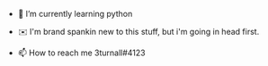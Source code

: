 
- 🌱 I’m currently learning python

- ✉️ I'm brand spankin new to this stuff, but i'm going in head first.

- 📫 How to reach me 3turnall#4123

<!---
3turnall/3turnall is a ✨ special ✨ repository because its `README.md` (this file) appears on your GitHub profile.
You can click the Preview link to take a look at your changes.
--->
